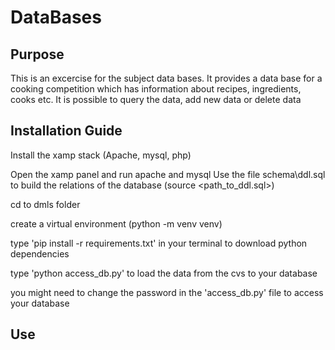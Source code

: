 # DataBases

## Purpose
This is an excercise for the subject data bases.
It provides a data base for a cooking competition
which has information about recipes, ingredients, cooks etc.
It is possible to query the data, add new data or delete data

## Installation Guide
Install the xamp stack (Apache, mysql, php)

Open the xamp panel and run apache and mysql
Use the file schema\ddl.sql to build the relations of the database (source <path_to_ddl.sql>)

cd to dmls folder

create a virtual environment (python -m venv venv)

type 'pip install -r requirements.txt' in your terminal to download python dependencies

type 'python access_db.py' to load the data from the cvs to your database

you might need to change the password in the 'access_db.py' file to access your database

## Use
